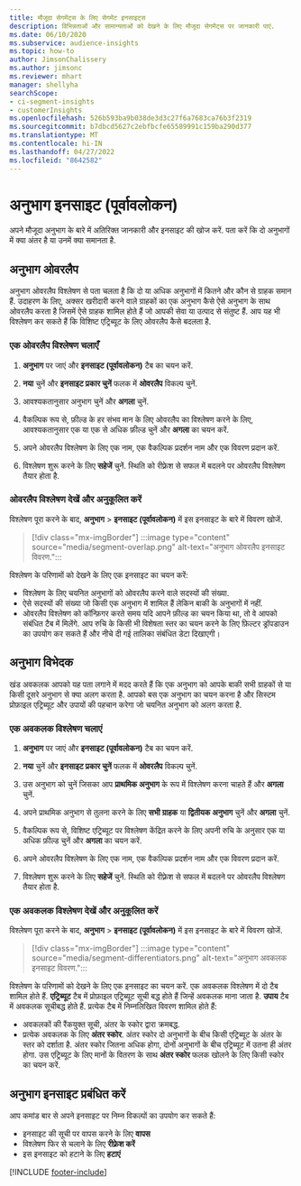 ```yaml
---
title: मौजूदा सेगमेंट्स के लिए सेगमेंट इनसाइट्स
description: विभिन्नताओं और सामान्यताओं को देखने के लिए मौजूदा सेगमेंट्स पर जानकारी पाएं.
ms.date: 06/10/2020
ms.subservice: audience-insights
ms.topic: how-to
author: JimsonChalissery
ms.author: jimsonc
ms.reviewer: mhart
manager: shellyha
searchScope:
- ci-segment-insights
- customerInsights
ms.openlocfilehash: 526b593ba9b038de3d3c27f6a7683ca76b3f2319
ms.sourcegitcommit: b7dbcd5627c2ebfbcfe65589991c159ba290d377
ms.translationtype: MT
ms.contentlocale: hi-IN
ms.lasthandoff: 04/27/2022
ms.locfileid: "8642582"
---
```

# <a name="segment-insights-preview"></a>अनुभाग इनसाइट (पूर्वावलोकन)

अपने मौजूदा अनुभाग के बारे में अतिरिक्त जानकारी और इनसाइट की खोज करें. पता करें कि दो अनुभागों में क्या अंतर है या उनमें क्या समानता है.

## <a name="segment-overlap"></a>अनुभाग ओवरलैप

अनुभाग ओवरलैप विश्लेषण से पता चलता है कि दो या अधिक अनुभागों में कितने और कौन से ग्राहक समान हैं. उदाहरण के लिए, अक्सर खरीदारी करने वाले ग्राहकों का एक अनुभाग कैसे ऐसे अनुभाग के साथ ओवरलैप करता है जिसमें ऐसे ग्राहक शामिल होते हैं जो आपकी सेवा या उत्पाद से संतुष्ट हैं.
आप यह भी विश्लेषण कर सकते हैं कि विशिष्ट एट्रिब्यूट के लिए ओवरलैप कैसे बदलता है.

### <a name="run-an-overlap-analysis"></a>एक ओवरलैप विश्लेषण चलाएँ

1. **अनुभाग** पर जाएं और **इनसाइट (पूर्वावलोकन)** टैब का चयन करें.

1. **नया** चुनें और **इनसाइट प्रकार चुनें** फलक में **ओवरलैप** विकल्प चुनें.

1. आवश्यकतानुसार अनुभाग चुनें और **अगला** चुनें.

1. वैकल्पिक रूप से, फ़ील्ड के हर संभव मान के लिए ओवरलैप का विश्लेषण करने के लिए, आवश्यकतानुसार एक या एक से अधिक फ़ील्ड चुनें और **अगला** का चयन करें.

1. अपने ओवरलैप विश्लेषण के लिए एक नाम, एक वैकल्पिक प्रदर्शन नाम और एक विवरण प्रदान करें.

1. विश्लेषण शुरू करने के लिए **सहेजें** चुनें. स्थिति को रीफ़्रेश से सफल में बदलने पर ओवरलैप विश्लेषण तैयार होता है.

### <a name="view-and-optimize-an-overlap-analysis"></a>ओवरलैप विश्लेषण देखें और अनुकूलित करें

विश्लेषण पूरा करने के बाद, **अनुभाग** > **इनसाइट (पूर्वावलोकन)** में इस इनसाइट के बारे में विवरण खोजें.

> [!div class="mx-imgBorder"]
> :::image type="content" source="media/segment-overlap.png" alt-text="अनुभाग ओवरलैप इनसाइट विवरण.":::

विश्लेषण के परिणामों को देखने के लिए एक इनसाइट का चयन करें:

- विश्लेषण के लिए चयनित अनुभागों को ओवरलैप करने वाले सदस्यों की संख्या.
- ऐसे सदस्यों की संख्या जो किसी एक अनुभाग में शामिल हैं लेकिन बाकी के अनुभागों में नहीं.
- ओवरलैप विश्लेषण को कॉन्फ़िगर करते समय यदि आपने फ़ील्ड का चयन किया था, तो वे आपको संबंधित टैब में मिलेंगे. आप रुचि के किसी भी विशेषता स्तर का चयन करने के लिए फ़िल्टर ड्रॉपडाउन का उपयोग कर सकते हैं और नीचे दी गई तालिका संबंधित डेटा दिखाएगी।

## <a name="segment-differentiators"></a>अनुभाग विभेदक

खंड अवकलक आपको यह पता लगाने में मदद करते हैं कि एक अनुभाग को आपके बाकी सभी ग्राहकों से या किसी दूसरे अनुभाग से क्या अलग करता है. आपको बस एक अनुभाग का चयन करना है और सिस्टम प्रोफ़ाइल एट्रिब्यूट और उपायों की पहचान करेगा जो चयनित अनुभाग को अलग करता है.

### <a name="run-a-differentiator-analysis"></a>एक अवकलक विश्लेषण चलाएं

1. **अनुभाग** पर जाएं और **इनसाइट (पूर्वावलोकन)** टैब का चयन करें.

1. **नया** चुनें और **इनसाइट प्रकार चुनें** फलक में **ओवरलैप** विकल्प चुनें.

1. उस अनुभाग को चुनें जिसका आप **प्राथमिक अनुभाग** के रूप में विश्लेषण करना चाहते हैं और **अगला** चुनें.

1. अपने प्राथमिक अनुभाग से तुलना करने के लिए **सभी ग्राहक** या **द्वितीयक अनुभाग** चुनें और **अगला** चुनें.

1. वैकल्पिक रूप से, विशिष्ट एट्रिब्यूट पर विश्लेषण केंद्रित करने के लिए अपनी रुचि के अनुसार एक या अधिक फ़ील्ड चुनें और **अगला** का चयन करें.

1. अपने ओवरलैप विश्लेषण के लिए एक नाम, एक वैकल्पिक प्रदर्शन नाम और एक विवरण प्रदान करें.

1. विश्लेषण शुरू करने के लिए **सहेजें** चुनें. स्थिति को रीफ़्रेश से सफल में बदलने पर ओवरलैप विश्लेषण तैयार होता है.

### <a name="view-and-optimize-a-differentiators-analysis"></a>एक अवकलक विश्लेषण देखें और अनुकूलित करें

विश्लेषण पूरा करने के बाद, **अनुभाग** > **इनसाइट (पूर्वावलोकन)** में इस इनसाइट के बारे में विवरण खोजें.

> [!div class="mx-imgBorder"]
> :::image type="content" source="media/segment-differentiators.png" alt-text="अनुभाग अवकलक इनसाइट विवरण.":::

विश्लेषण के परिणामों को देखने के लिए एक इनसाइट का चयन करें. एक अवकलक विश्लेषण में दो टैब शामिल होते हैं. **एट्रिब्यूट** टैब में प्रोफ़ाइल एट्रिब्यूट सूची बद्ध होते हैं जिन्हें अवकलक माना जाता है. **उपाय** टैब में अवकलक सूचीबद्ध होते हैं. प्रत्येक टैब में निम्नलिखित विवरण शामिल होते हैं:

- अवकलकों की रैंकयुक्त सूची, अंतर के स्कोर द्वारा क्रमबद्ध.
- प्रत्येक अवकलक के लिए **अंतर स्कोर**. अंतर स्कोर दो अनुभागों के बीच किसी एट्रिब्यूट के अंतर के स्तर को दर्शाता है. अंतर स्कोर जितना अधिक होगा, दोनों अनुभागों के बीच एट्रिब्यूट में उतना ही अंतर होगा. उस एट्रिब्यूट के लिए मानों के वितरण के साथ **अंतर स्कोर** फलक खोलने के लिए किसी स्कोर का चयन करें.

## <a name="manage-segment-insights"></a>अनुभाग इनसाइट प्रबंधित करें

आप कमांड बार से अपने इनसाइट पर निम्न विकल्पों का उपयोग कर सकते हैं:

- इनसाइट की सूची पर वापस करने के लिए **वापस**
- विश्लेषण फिर से चलाने के लिए **रीफ़्रेश करें**
- इस इनसाइट को हटाने के लिए **हटाएं**


[!INCLUDE [footer-include](includes/footer-banner.md)]
